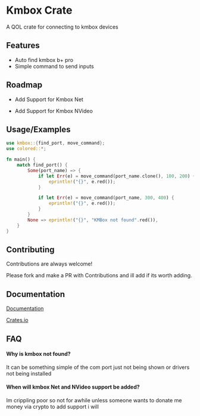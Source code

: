 
# Kmbox Crate

A QOL crate for connecting to kmbox devices


## Features

- Auto find kmbox b+ pro
- Simple command to send inputs
## Roadmap

- Add Support for Kmbox Net

- Add Support for Kmbox NVideo


## Usage/Examples

```rust
use kmbox::{find_port, move_command};
use colored::*;

fn main() {
    match find_port() {
        Some(port_name) => {
            if let Err(e) = move_command(port_name.clone(), 100, 200) {
                eprintln!("{}", e.red());
            }

            if let Err(e) = move_command(port_name, 300, 400) {
                eprintln!("{}", e.red());
            }
        }
        None => eprintln!("{}", "KMBox not found".red()),
    }
}
```


## Contributing

Contributions are always welcome!

Please fork and make a PR with Contributions and ill add if its worth adding.


## Documentation

[Documentation](https://docs.rs/kmbox/latest/kmbox/)

[Crates.io](https://crates.io/crates/kmbox)


## FAQ

#### Why is kmbox not found?

It can be something simple of the com port just not being shown or drivers not being installed

#### When will kmbox Net and NVideo support be added?

Im crippling poor so not for awhile unless someone wants to donate me money via crypto to add support i will

